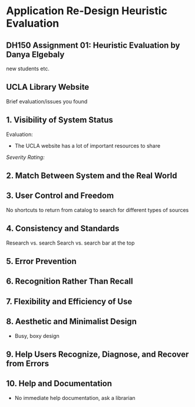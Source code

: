 # Application Re-Design Heuristic Evaluation

## DH150 Assignment 01: Heuristic Evaluation by Danya Elgebaly

new students etc. 

## UCLA Library Website

Brief evaluation/issues you found

## 1. Visibility of System Status

Evaluation:
- The UCLA website has a lot of important resources to share

_Severity Rating:_

## 2. Match Between System and the Real World

## 3. User Control and Freedom

No shortcuts to return from catalog to search for different types of sources


## 4. Consistency and Standards

Research vs. search
Search vs. search bar at the top

## 5. Error Prevention


## 6. Recognition Rather Than Recall


## 7. Flexibility and Efficiency of Use


## 8. Aesthetic and Minimalist Design

- Busy, boxy design

## 9. Help Users Recognize, Diagnose, and Recover from Errors


## 10. Help and Documentation

- No immediate help documentation, ask a librarian
